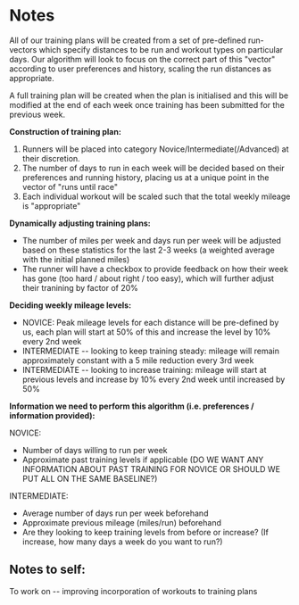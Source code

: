 # Notes

All of our training plans will be created from a set of pre-defined run-vectors which specify distances to be run and workout types on particular days. Our algorithm will look to focus on the correct part of this "vector" according to user preferences and history, scaling the run distances as appropriate.

A full training plan will be created when the plan is initialised and this will be modified at the end of each week once training has been submitted for the previous week.
 
**Construction of training plan:**
1. Runners will be placed into category Novice/Intermediate(/Advanced) at their discretion.
2. The number of days to run in each week will be decided based on their preferences and running history, placing us at a unique point in the vector of "runs until race"
3. Each individual workout will be scaled such that the total weekly mileage is "appropriate"

**Dynamically adjusting training plans:**
- The number of miles per week and days run per week will be adjusted based on these statistics for the last 2-3 weeks (a weighted average with the initial planned miles)  
- The runner will have a checkbox to provide feedback on how their week has gone (too hard / about right / too easy), which will further adjust their tranining by factor of 20%  

**Deciding weekly mileage levels:**
- NOVICE: Peak mileage levels for each distance will be pre-defined by us, each plan will start at 50% of this and increase the level by 10% every 2nd week
- INTERMEDIATE -- looking to keep training steady: mileage will remain approximately constant with a 5 mile reduction every 3rd week
- INTERMEDIATE -- looking to increase training: mileage will start at previous levels and increase by 10% every 2nd week until increased by 50%

**Information we need to perform this algorithm (i.e. preferences / information provided):**

NOVICE:
- Number of days willing to run per week
- Approximate past training levels if applicable (DO WE WANT ANY INFORMATION ABOUT PAST TRAINING FOR NOVICE OR SHOULD WE PUT ALL ON THE SAME BASELINE?)

INTERMEDIATE:
- Average number of days run per week beforehand
- Approximate previous mileage (miles/run) beforehand
- Are they looking to keep training levels from before or increase? (If increase, how many days a week do you want to run?)

## Notes to self:
To work on -- improving incorporation of workouts to training plans

